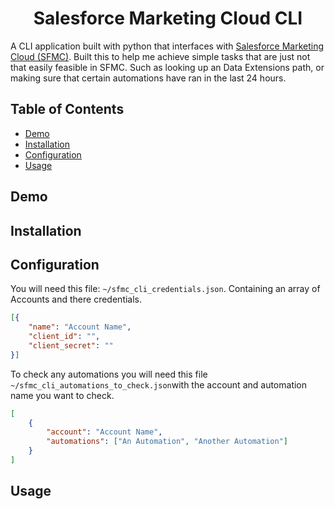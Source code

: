 <h1 align="center">Salesforce Marketing Cloud CLI</h1>

A CLI application built with python that interfaces with [Salesforce Marketing Cloud (SFMC)](https://www.salesforce.com/products/marketing-cloud/overview/). Built this to help me achieve simple tasks that are just not that easily feasible in SFMC. Such as looking up an Data Extensions path, or making sure that certain automations have ran in the last 24 hours.

## Table of Contents
* [Demo](#demo)
* [Installation](#installation)
* [Configuration](#configuration)
* [Usage](#usage)

## Demo

## Installation

## Configuration

You will need this file: ```~/sfmc_cli_credentials.json```. Containing an array of Accounts and there credentials.

```json
[{
    "name": "Account Name",
    "client_id": "",
    "client_secret": ""
}]
```
To check any automations you will need this file ```~/sfmc_cli_automations_to_check.json```with the account and automation name you want to check.
```json
[
    {
        "account": "Account Name",
        "automations": ["An Automation", "Another Automation"]
    }
]
```

## Usage

